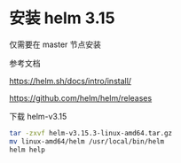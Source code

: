 # 安装 helm 3.15

仅需要在 master 节点安装

参考文档  

https://helm.sh/docs/intro/install/

https://github.com/helm/helm/releases

下载 helm-v3.15

```bash
tar -zxvf helm-v3.15.3-linux-amd64.tar.gz
mv linux-amd64/helm /usr/local/bin/helm
helm help
```